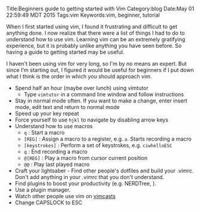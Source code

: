 Title:Beginners guide to getting started with Vim
Category:blog 
Date:May 01 22:59:49 MDT 2015
Tags:vim
Keywords:vim, beginner, tutorial

When I first started using vim, I found it frustrating and difficult to get anything done. I now realize that there were a list of things I had to do to understand how to use vim. Learning vim can be an extremely gratifying experience, but it is probably unlike anything you have seen before. So having a guide to getting started may be useful.

I haven't been using vim for very long, so I'm by no means an expert. But since I'm starting out, I figured it would be useful for beginners if I put down what I think is the order in which you should approach vim.

* Spend half an hour (maybe over lunch) using vimtutor
    - Type `vimtutor` in a command line window and follow instructions
* Stay in normal mode often. If you want to make a change, enter insert mode, edit text and return to normal mode
* Speed up your key repeat
* Force yourself to use `hjkl` to navigate by disabling arrow keys
* Understand how to use macros 
    - `q` : Start a macro 
    - `[REG]` : Assign a macro to a register, e.g. `a`. Starts recording a macro
    - `[keystrokes]` : Perform a set of keystrokes, e.g. `ciwhelloESC`
    - `q` : End recording a macro
    - `@[REG]` : Play a macro from cursor current position 
    - `@@` : Play last played macro
* Craft your lightsaber - Find other people's dotfiles and build your .vimrc. Don't add anything in your .vimrc that you don't understand.
* Find plugins to boost your productivity (e.g. NERDTree, ). 
* Use a plugin manager.
* Watch other people use vim on [vimcasts](http://vimcasts.org)
* Change CAPSLOCK to ESC

